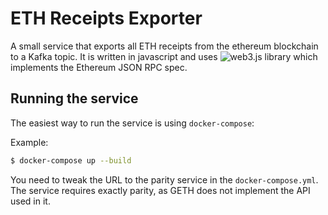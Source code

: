 # ETH Receipts Exporter

A small service that exports all ETH receipts from the ethereum blockchain to a Kafka topic. It is written in javascript and uses ![web3.js](https://github.com/ethereum/web3.js/) library which implements the Ethereum JSON RPC spec.

## Running the service

The easiest way to run the service is using `docker-compose`:

Example:

```bash
$ docker-compose up --build
```

You need to tweak the URL to the parity service in the `docker-compose.yml`. The service requires exactly parity, as GETH does not implement the API used in it.
